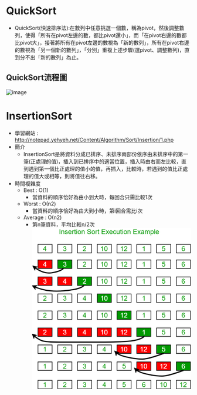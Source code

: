 # QuickSort
* QuickSort(快速排序法):在數列中任意挑選一個數，稱為pivot，然後調整數列，使得「所有在pivot左邊的數，都比pivot還小」，而「在pivot右邊的數都比pivot大」，接著將所有在pivot左邊的數視為「新的數列」，所有在pivot右邊的數視為「另一個新的數列」，「分別」重複上述步驟(選pivot、調整數列)，直到分不出「新的數列」為止。
## QuickSort流程圖
![image](https://github.com/hans0517/hans/blob/master/week4/QuickSortpic100.png)
# InsertionSort
* 學習網站 : http://notepad.yehyeh.net/Content/Algorithm/Sort/Insertion/1.php
* 簡介
  * InsertionSort是將資料分成已排序、未排序兩部份依序由未排序中的第一筆(正處理的值)，插入到已排序中的適當位置，插入時由右而左比較，直到遇到第一個比正處理的值小的值，再插入，比較時，若遇到的值比正處理的值大或相等，則將值往右移。
* 時間複雜度
  * Best : Ο(1)
    * 當資料的順序恰好為由小到大時，每回合只需比較1次
  * Worst : Ο(n2)
    * 當資料的順序恰好為由大到小時，第i回合需比i次
  * Average : Ο(n2)
    * 第n筆資料，平均比較n/2次
![image](https://github.com/hans0517/hans/blob/master/images/Insertion%20Sort.png)
